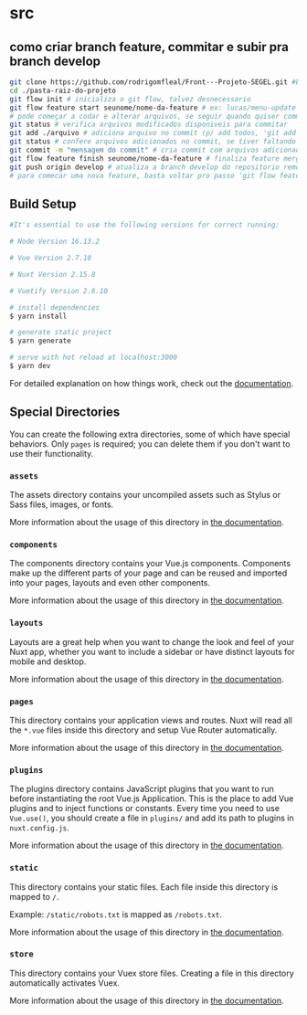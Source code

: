 # src

## como criar branch feature, commitar e subir pra branch develop

```bash
git clone https://github.com/rodrigomfleal/Front---Projeto-SEGEL.git #baixar repositorio
cd ./pasta-raiz-do-projeto
git flow init # inicializa o git flow, talvez desnecessario
git flow feature start seunome/nome-da-feature # ex: lucas/menu-update
# pode começar a codar e alterar arquivos, se seguir quando quiser commitar...
git status # verifica arquivos modificados disponiveis para commitar
git add ./arquivo # adiciona arquivo no commit (p/ add todos, 'git add *')
git status # confere arquivos adicionados no commit, se tiver faltando pode dar git add
git commit -m "mensagem do commit" # cria commit com arquivos adicionados ex: git commit -m "modifying menu files"
git flow feature finish seunome/nome-da-feature # finaliza feature mergeando commits com a branch develop no seu repositorio local
git push origin develop # atualiza a branch develop do repositorio remoto, a partir da develop local
# para comecar uma nova feature, basta voltar pro passo 'git flow feature start'
```

## Build Setup

```bash
#It's essential to use the following versions for correct running:

# Node Version 16.13.2

# Vue Version 2.7.10

# Nuxt Version 2.15.8

# Vuetify Version 2.6.10

# install dependencies
$ yarn install

# generate static project
$ yarn generate

# serve with hot reload at localhost:3000
$ yarn dev


```

For detailed explanation on how things work, check out the [documentation](https://nuxtjs.org).

## Special Directories

You can create the following extra directories, some of which have special behaviors. Only `pages` is required; you can delete them if you don't want to use their functionality.

### `assets`

The assets directory contains your uncompiled assets such as Stylus or Sass files, images, or fonts.

More information about the usage of this directory in [the documentation](https://nuxtjs.org/docs/2.x/directory-structure/assets).

### `components`

The components directory contains your Vue.js components. Components make up the different parts of your page and can be reused and imported into your pages, layouts and even other components.

More information about the usage of this directory in [the documentation](https://nuxtjs.org/docs/2.x/directory-structure/components).

### `layouts`

Layouts are a great help when you want to change the look and feel of your Nuxt app, whether you want to include a sidebar or have distinct layouts for mobile and desktop.

More information about the usage of this directory in [the documentation](https://nuxtjs.org/docs/2.x/directory-structure/layouts).


### `pages`

This directory contains your application views and routes. Nuxt will read all the `*.vue` files inside this directory and setup Vue Router automatically.

More information about the usage of this directory in [the documentation](https://nuxtjs.org/docs/2.x/get-started/routing).

### `plugins`

The plugins directory contains JavaScript plugins that you want to run before instantiating the root Vue.js Application. This is the place to add Vue plugins and to inject functions or constants. Every time you need to use `Vue.use()`, you should create a file in `plugins/` and add its path to plugins in `nuxt.config.js`.

More information about the usage of this directory in [the documentation](https://nuxtjs.org/docs/2.x/directory-structure/plugins).

### `static`

This directory contains your static files. Each file inside this directory is mapped to `/`.

Example: `/static/robots.txt` is mapped as `/robots.txt`.

More information about the usage of this directory in [the documentation](https://nuxtjs.org/docs/2.x/directory-structure/static).

### `store`

This directory contains your Vuex store files. Creating a file in this directory automatically activates Vuex.

More information about the usage of this directory in [the documentation](https://nuxtjs.org/docs/2.x/directory-structure/store).
